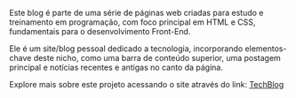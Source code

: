 Este blog é parte de uma série de páginas web criadas para estudo e treinamento em programação, com foco principal em HTML e CSS, fundamentais para o desenvolvimento Front-End.

Ele é um site/blog pessoal dedicado a tecnologia, incorporando elementos-chave deste nicho, como uma barra de conteúdo superior, uma postagem principal e notícias recentes e antigas no canto da página.

Explore mais sobre este projeto acessando o site através do link: [TechBlog](https://marllonrc.github.io/TechBlog/)
